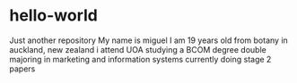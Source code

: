 # hello-world
Just another repository
My name is miguel
I am 19 years old
from botany
in auckland, new zealand
i attend UOA
studying a BCOM degree
double majoring in marketing and information systems
currently doing stage 2 papers